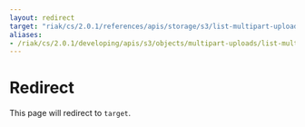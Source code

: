 ```yaml
---
layout: redirect
target: "riak/cs/2.0.1/references/apis/storage/s3/list-multipart-uploads"
aliases:
- /riak/cs/2.0.1/developing/apis/s3/objects/multipart-uploads/list-multipart-uploads
---
```


# Redirect

This page will redirect to `target`.
